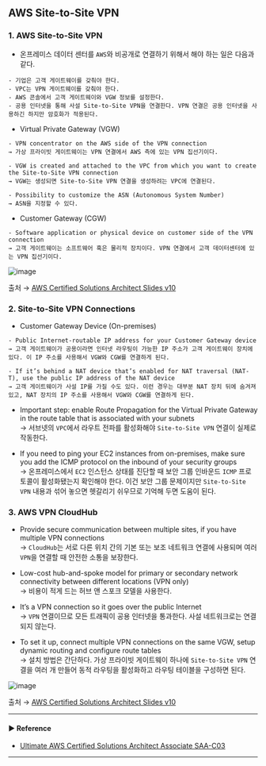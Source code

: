 ## AWS Site-to-Site VPN
### 1. AWS Site-to-Site VPN
- 온프레미스 데이터 센터를 `AWS`와 비공개로 연결하기 위해서 해야 하는 일은 다음과 같다.
~~~
- 기업은 고객 게이트웨이를 갖춰야 한다.
- VPC는 VPN 게이트웨이를 갖춰야 한다.
- AWS 콘솔에서 고객 게이트웨이와 VGW 정보를 설정한다.
- 공용 인터넷을 통해 사설 Site-to-Site VPN을 연결한다. VPN 연결은 공용 인터넷을 사용하긴 하지만 암호화가 적용된다.
~~~

- Virtual Private Gateway (VGW)
~~~
- VPN concentrator on the AWS side of the VPN connection
→ 가상 프라이빗 게이트웨이는 VPN 연결에서 AWS 측에 있는 VPN 집선기이다.

- VGW is created and attached to the VPC from which you want to create the Site-to-Site VPN connection
→ VGW는 생성되면 Site-to-Site VPN 연결을 생성하려는 VPC에 연결된다.

- Possibility to customize the ASN (Autonomous System Number)
→ ASN을 지정할 수 있다.
~~~

- Customer Gateway (CGW)
~~~
- Software application or physical device on customer side of the VPN connection
→ 고객 게이트웨이는 소프트웨어 혹은 물리적 장치이다. VPN 연결에서 고객 데이터센터에 있는 VPN 집선기이다.
~~~

![image](https://github.com/sanguk2794/AWS/assets/97398071/3ed6d10f-7411-4c83-9af6-f43fb2b09c63)

출처 → [AWS Certified Solutions Architect Slides v10](https://courses.datacumulus.com/downloads/certified-solutions-architect-pn9/)

### 2. Site-to-Site VPN Connections
- Customer Gateway Device (On-premises)
~~~
- Public Internet-routable IP address for your Customer Gateway device
→ 고객 게이트웨이가 공용이라면 인터넷 라우팅이 가능한 IP 주소가 고객 게이트웨이 장치에 있다. 이 IP 주소를 사용해서 VGW와 CGW를 연결하게 된다.

- If it’s behind a NAT device that’s enabled for NAT traversal (NAT-T), use the public IP address of the NAT device
→ 고객 게이트웨이가 사설 IP를 가질 수도 있다. 이런 경우는 대부분 NAT 장치 뒤에 숨겨져 있고, NAT 장치의 IP 주소를 사용해서 VGW와 CGW를 연결하게 된다.
~~~

- Important step: enable Route Propagation for the Virtual Private Gateway in the route table that is associated with your subnets  
→ 서브넷의 `VPC`에서 라우트 전파를 활성화해야 `Site-to-Site VPN` 연결이 실제로 작동한다.

- If you need to ping your EC2 instances from on-premises, make sure you add the ICMP protocol on the inbound of your security groups  
→ 온프레미스에서 `EC2` 인스턴스 상태를 진단할 때 보안 그룹 인바운드 `ICMP` 프로토콜이 활성화됐는지 확인해야 한다. 이건 보안 그룹 문제이지만 `Site-to-Site VPN` 내용과 섞어 놓으면 헷갈리기 쉬우므로 기억해 두면 도움이 된다.

### 3. AWS VPN CloudHub
- Provide secure communication between multiple sites, if you have multiple VPN connections  
→ `CloudHub`는 서로 다른 위치 간의 기본 또는 보조 네트워크 연결에 사용되며 여러 `VPN`을 연결할 때 안전한 소통을 보장한다. 

- Low-cost hub-and-spoke model for primary or secondary network connectivity between different locations (VPN only)  
→ 비용이 적게 드는 허브 앤 스포크 모델을 사용한다. 

- It’s a VPN connection so it goes over the public Internet  
→ `VPN` 연결이므로 모든 트래픽이 공용 인터넷을 통과한다. 사설 네트워크로는 연결되지 않는다.

- To set it up, connect multiple VPN connections on the same VGW, setup dynamic routing and configure route tables  
→ 설치 방법은 간단하다. 가상 프라이빗 게이트웨이 하나에 `Site-to-Site VPN` 연결을 여러 개 만들어 동적 라우팅을 활성화하고 라우팅 테이블을 구성하면 된다.

![image](https://github.com/sanguk2794/AWS/assets/97398071/8bda620a-c494-4a0a-ba21-ed50962402fe)

출처 → [AWS Certified Solutions Architect Slides v10](https://courses.datacumulus.com/downloads/certified-solutions-architect-pn9/)

---
#### ▶ Reference
- [Ultimate AWS Certified Solutions Architect Associate SAA-C03](https://www.udemy.com/course/aws-certified-solutions-architect-associate-saa-c03/)
---